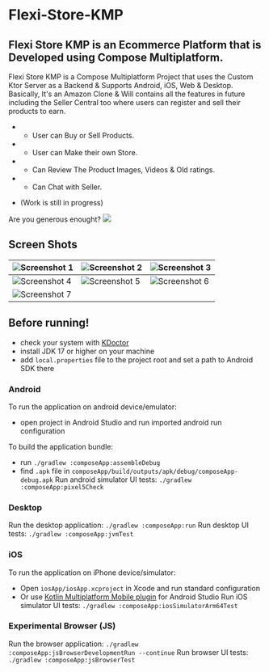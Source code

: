 # Flexi-Store-KMP
## Flexi Store KMP is an Ecommerce Platform that is Developed using Compose Multiplatform.
Flexi Store KMP is a Compose Multiplatform Project that uses the Custom Ktor Server as a Backend & Supports Android, iOS, Web & Desktop. Basically, It's an Amazon Clone & Will contains all the features in future including the Seller Central too where users can register and sell their products to earn.

* - User can Buy or Sell Products.
* - User can Make their own Store.
* - Can Review The Product Images, Videos & Old ratings.
* - Can Chat with Seller.

* (Work is still in progress)

Are you generous enought? 
<a href="https://www.buymeacoffee.com/khubaibkhan"><img src="https://img.buymeacoffee.com/button-api/?text=Buy me a coffee&emoji=&slug=khubaibkhan&button_colour=FFDD00&font_colour=000000&font_family=Cookie&outline_colour=000000&coffee_colour=ffffff" /></a>

## Screen Shots

| ![Screenshot 1](https://github.com/KhubaibKhan4/Flexi-Store-KMP/blob/master/screenshots/1.png) | ![Screenshot 2](https://github.com/KhubaibKhan4/Flexi-Store-KMP/blob/master/screenshots/2.png) | ![Screenshot 3](https://github.com/KhubaibKhan4/Flexi-Store-KMP/blob/master/screenshots/3.png) |
| --- | --- | --- |
| ![Screenshot 4](https://github.com/KhubaibKhan4/Flexi-Store-KMP/blob/master/screenshots/4.png) | ![Screenshot 5](https://github.com/KhubaibKhan4/Flexi-Store-KMP/blob/master/screenshots/5.png) | ![Screenshot 6](https://github.com/KhubaibKhan4/Flexi-Store-KMP/blob/master/screenshots/6.png) |
| ![Screenshot 7](https://github.com/KhubaibKhan4/Flexi-Store-KMP/blob/master/screenshots/7.png) |

## Before running!
 - check your system with [KDoctor](https://github.com/Kotlin/kdoctor)
 - install JDK 17 or higher on your machine
 - add `local.properties` file to the project root and set a path to Android SDK there

### Android
To run the application on android device/emulator:  
 - open project in Android Studio and run imported android run configuration

To build the application bundle:
 - run `./gradlew :composeApp:assembleDebug`
 - find `.apk` file in `composeApp/build/outputs/apk/debug/composeApp-debug.apk`
Run android simulator UI tests: `./gradlew :composeApp:pixel5Check`

### Desktop
Run the desktop application: `./gradlew :composeApp:run`
Run desktop UI tests: `./gradlew :composeApp:jvmTest`

### iOS
To run the application on iPhone device/simulator:
 - Open `iosApp/iosApp.xcproject` in Xcode and run standard configuration
 - Or use [Kotlin Multiplatform Mobile plugin](https://plugins.jetbrains.com/plugin/14936-kotlin-multiplatform-mobile) for Android Studio
Run iOS simulator UI tests: `./gradlew :composeApp:iosSimulatorArm64Test`

### Experimental Browser (JS)
Run the browser application: `./gradlew :composeApp:jsBrowserDevelopmentRun --continue`
Run browser UI tests: `./gradlew :composeApp:jsBrowserTest`

